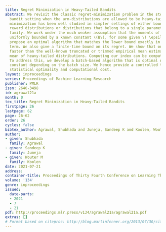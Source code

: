 ```yaml
---
title: Regret Minimization in Heavy-Tailed Bandits
abstract: We revisit the classic regret-minimization problem in the stochastic multi-armed
  bandit setting when the arm-distributions are allowed to be heavy-tailed. Regret
  minimization has been well studied in simpler settings of either bounded support
  reward distributions or distributions that belong to a single parameter exponential
  family. We work under the much weaker assumption that the moments of order \((1+\epsilon)\){are}
  uniformly bounded by a known constant \(B\), for some given \( \epsilon > 0\). We
  propose an optimal algorithm that matches the lower bound exactly in the first-order
  term. We also give a finite-time bound on its regret. We show that our index concentrates
  faster than the well-known truncated or trimmed empirical mean estimators for the
  mean of heavy-tailed distributions. Computing our index can be computationally demanding.
  To address this, we develop a batch-based algorithm that is optimal up to a multiplicative
  constant depending on the batch size. We hence provide a controlled trade-off between
  statistical optimality and computational cost.
layout: inproceedings
series: Proceedings of Machine Learning Research
publisher: PMLR
issn: 2640-3498
id: agrawal21a
month: 0
tex_title: Regret Minimization in Heavy-Tailed Bandits
firstpage: 26
lastpage: 62
page: 26-62
order: 26
cycles: false
bibtex_author: Agrawal, Shubhada and Juneja, Sandeep K and Koolen, Wouter M
author:
- given: Shubhada
  family: Agrawal
- given: Sandeep K
  family: Juneja
- given: Wouter M
  family: Koolen
date: 2021-07-21
address:
container-title: Proceedings of Thirty Fourth Conference on Learning Theory
volume: '134'
genre: inproceedings
issued:
  date-parts:
  - 2021
  - 7
  - 21
pdf: http://proceedings.mlr.press/v134/agrawal21a/agrawal21a.pdf
extras: []
# Format based on citeproc: http://blog.martinfenner.org/2013/07/30/citeproc-yaml-for-bibliographies/
---
```

